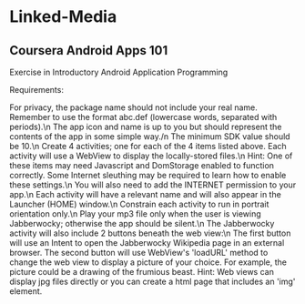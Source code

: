Linked-Media
============

Coursera
Android Apps 101
-----------------
Exercise in Introductory Android Application Programming


Requirements:

For privacy, the package name should not include your real name. Remember to use the format abc.def (lowercase words, separated with periods).\n
The app icon and name is up to you but should represent the contents of the app in some simple way./n
The minimum SDK value should be 10.\n
Create 4 activities; one for each of the 4 items listed above. Each activity will use a WebView to display the locally-stored files.\n
Hint: One of these items may need Javascript and DomStorage enabled to function correctly. Some Internet sleuthing may be required to learn how to enable these settings.\n
You will also need to add the INTERNET permission to your app.\n
Each activity will have a relevant name and will also appear in the Launcher (HOME) window.\n
Constrain each activity to run in portrait orientation only.\n
Play your mp3 file only when the user is viewing Jabberwocky; otherwise the app should be silent.\n
The Jabberwocky activity will also include 2 buttons beneath the web view:\n
The first button will use an Intent to open the Jabberwocky Wikipedia page in an external browser. The second button will use WebView's 'loadURL' method to change the web view to display a picture of your choice. For example, the picture could be a drawing of the frumious beast. Hint: Web views can display jpg files directly or you can create a html page that includes an 'img' element. 
